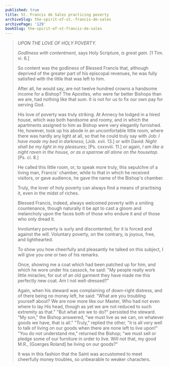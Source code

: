 ```yaml
---
published: true
title: St. Francis de Sales practicing poverty
archiveSlug: the-spirit-of-st.-francis-de-sales
archivePage: '129'
bookSlug: the-spirit-of-st-francis-de-sales
---
```


> *UPON THE LOVE OF HOLY POVERTY.*
> 
> *Godliness with contentment*, says Holy Scripture, *is great gain.* [1 Tim. vi. 6.]
> 
> So content was the godliness of Blessed Francis that, although deprived of the greater part of his episcopal revenues, he was fully satisfied with the little that was left to him.
> 
> After all, he would say, are not twelve hundred crowns a handsome income for a Bishop? The Apostles, who were far better Bishops than we are, had nothing like that sum. It is not for us to fix our own pay for serving God.
> 
> His love of poverty was truly striking. At Annecy he lodged in a hired house, which was both handsome and roomy, and in which the apartments assigned to him as Bishop were very elegantly furnished. He, however, took up his abode in an uncomfortable little room, where there was hardly any light at all, so that he could truly say with Job: *I have made my bed in darkness*; [Job. xvii. 13.] or with David: *Night shall be my light in my pleasures*; [Ps. cxxxviii. 11.] or again, *I am like a night raven in the house, or as a sparrow all alone on the housetop*. [Ps. ci. 8.]
> 
> He called this little room, or, to speak more truly, this sepulchre of a living man, Francis' chamber, while to that in which he received visitors, or gave audience, he gave the name of the Bishop's chamber.
> 
> Truly, the lover of holy poverty can always find a means of practising it, even in the midst of riches.
> 
> Blessed Francis, indeed, always welcomed poverty with a smiling countenance, though naturally it be apt to cast a gloom and melancholy upon the faces both of those who endure it and of those who only dread it.
> 
> Involuntary poverty is surly and discontented, for it is forced and against the will. Voluntary poverty, on the contrary, is joyous, free, and lighthearted.
> 
> To show you how cheerfully and pleasantly he talked on this subject, I will give you one or two of his remarks.
> 
> Once, showing me a coat which had been patched up for him, and which he wore under his cassock, he said: "My people really work little miracles; for out of an old garment they have made me this perfectly new coat. Am I not well-dressed?"
> 
> Again, when his steward was complaining of down-right distress, and of there being no money left, he said: "What are you troubling yourself about? We are now more like our Master, Who had not even where to lay His head, though as yet we are not reduced to such extremity as that." "But what are we to do?" persisted the steward. "My son," the Bishop answered, "we must live as we can, on whatever goods we have, that is all." "Truly," replied the other, "it is all very well to talk of living on our goods when there are none left to live upon!" "You do not understand me," returned the Bishop; "we must sell or pledge some of our furniture in order to live. Will not that, my good M.R., [Goerges Roland] be living on our goods?"
> 
> It was in this fashion that the Saint was accustomed to meet cheerfully money troubles, so unbearable to weaker characters.

